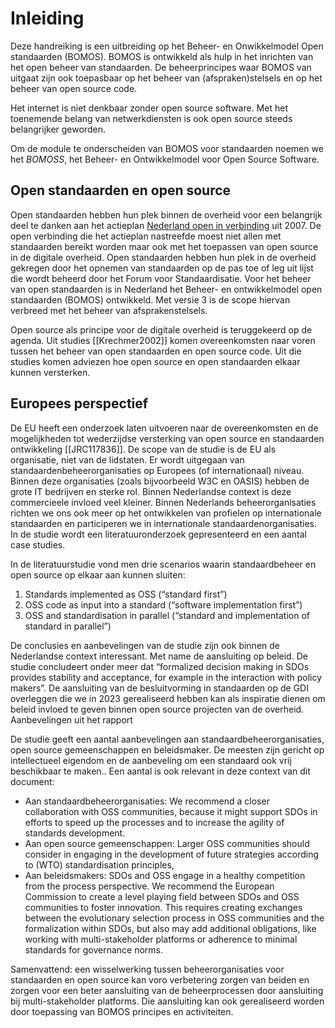 # Inleiding

Deze handreiking is een uitbreiding op het Beheer- en Onwikkelmodel 
Open standaarden (BOMOS). BOMOS is ontwikkeld als hulp in het inrichten 
van het open beheer van standaarden. De beheerprincipes waar BOMOS van 
uitgaat zijn ook toepasbaar op het beheer van (afspraken)stelsels en op
het beheer van open source code. 

Het internet is niet denkbaar zonder open source software.
Met het toenemende belang van netwerkdiensten is ook open source steeds
belangrijker geworden.

Om de module te onderscheiden van BOMOS voor standaarden noemen we het _BOMOSS_,
het Beheer- en Ontwikkelmodel voor Open Source Software.

## Open standaarden en open source

Open standaarden hebben hun plek binnen de overheid voor een belangrijk deel te danken aan het actieplan 
[Nederland open in verbinding](https://www.digitaleoverheid.nl/document/actieplan-nederland-open-in-verbinding/) 
uit 2007. De open verbinding die het actieplan nastreefde moest niet allen met standaarden bereikt worden 
maar ook met het toepassen van open source in de digitale overheid. Open standaarden hebben hun plek in 
de overheid gekregen door het opnemen van standaarden op de pas toe of leg uit lijst die wordt beheerd 
door het Forum voor Standaardisatie. Voor het beheer van open standaarden is in Nederland het Beheer- 
en ontwikkelmodel open standaarden (BOMOS) ontwikkeld. Met versie 3 is de scope hiervan verbreed met 
het beheer van afsprakenstelsels.

Open source als principe voor de digitale overheid is teruggekeerd op de agenda. Uit studies [[Krechmer2002]] 
komen overeenkomsten naar voren tussen het beheer van open standaarden en open source code. 
Uit die studies komen adviezen hoe open source en open standaarden elkaar kunnen versterken.

## Europees perspectief

De EU heeft een onderzoek laten uitvoeren naar de overeenkomsten en de mogelijkheden tot wederzijdse 
versterking van open source en standaarden ontwikkeling [[JRC117836]]. De scope van de studie is de 
EU als organisatie, niet van de lidstaten. Er wordt uitgegaan van standaardenbeheerorganisaties op 
Europees (of internationaal) niveau. Binnen deze organisaties (zoals bijvoorbeeld W3C en OASIS) hebben 
de grote IT bedrijven en sterke rol. Binnen Nederlandse context is deze commercieele invloed veel kleiner. 
Binnen Nederlands beheerorganisaties richten we ons ook meer op het ontwikkelen van profielen op 
internationale standaarden en participeren we in internationale standaardenorganisaties. 
In de studie wordt een literatuuronderzoek gepresenteerd en een aantal case studies.

In de literatuurstudie vond men drie scenarios waarin standaardbeheer en open source op elkaar aan kunnen sluiten:
1.	Standards implemented as OSS (“standard first”)
2.	OSS code as input into a standard (“software implementation first”)
3.	OSS and standardisation in parallel (“standard and implementation of standard in parallel”)

De conclusies en aanbevelingen van de studie zijn ook binnen de Nederlandse context interessant. Met name de aansluiting op beleid. De studie concludeert onder meer dat “formalized decision making in SDOs provides stability and acceptance, for example in the interaction with policy makers”. De aansluiting van de besluitvorming in standaarden op de GDI overleggen die we in 2023 gerealiseerd hebben kan als inspiratie dienen om beleid invloed te geven binnen open source projecten van de overheid.
Aanbevelingen uit het rapport

De studie geeft een aantal aanbevelingen aan standaardbeheerorganisaties, open source gemeenschappen 
en beleidsmaker. De meesten zijn gericht op intellectueel eigendom en de aanbeveling om een standaard 
ook vrij beschikbaar te maken.. Een aantal is ook relevant in deze context van dit document:
- Aan standaardbeheerorganisaties: We recommend a closer collaboration with OSS communities, because it might support SDOs in efforts to speed up the processes and to increase the agility of standards development.
- Aan open source gemeenschappen: Larger OSS communities should consider in engaging in the development of future strategies according to (WTO) standardisation principles,
- Aan beleidsmakers: SDOs and OSS engage in a healthy competition from the process perspective. We recommend the European Commission to create a level playing field between SDOs and OSS communities to foster innovation. This requires creating exchanges between the evolutionary selection process in OSS communities and the formalization within SDOs, but also may add additional obligations, like working with multi-stakeholder platforms or adherence to minimal standards for governance norms.

Samenvattend: een wisselwerking tussen beheerorganisaties voor standaarden en open source kan voro verbetering zorgen van beiden en zorgen voor een beter aansluiting van de beheerprocessen door aansluiting bij multi-stakeholder platforms. Die aansluiting kan ook gerealiseerd worden door toepassing van BOMOS principes en activiteiten.
